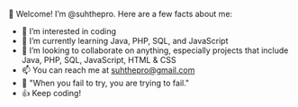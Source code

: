 👋 Welcome! I’m @suhthepro. Here are a few facts about me:
- 👀 I’m interested in coding
- 🌱 I’m currently learning Java, PHP, SQL, and JavaScript
- 💞️ I’m looking to collaborate on anything, especially projects that include Java, PHP, SQL, JavaScript, HTML & CSS
- 📫 You can reach me at suhthepro@gmail.com
- 💬 "When you fail to try, you are trying to fail."
- 👍 Keep coding!

